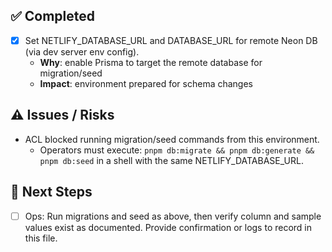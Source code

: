 
## ✅ Completed
- [x] Set NETLIFY_DATABASE_URL and DATABASE_URL for remote Neon DB (via dev server env config).
  - **Why**: enable Prisma to target the remote database for migration/seed
  - **Impact**: environment prepared for schema changes

## ⚠️ Issues / Risks
- ACL blocked running migration/seed commands from this environment.
  - Operators must execute: `pnpm db:migrate && pnpm db:generate && pnpm db:seed` in a shell with the same NETLIFY_DATABASE_URL.

## 🔧 Next Steps
- [ ] Ops: Run migrations and seed as above, then verify column and sample values exist as documented. Provide confirmation or logs to record in this file.

